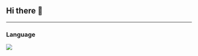 ## Hi there 👋

---
### Language
<img src="https://img.shields.io/badge/C-A8B9CC?style=flat&logo=c&logoColor=white"/>
